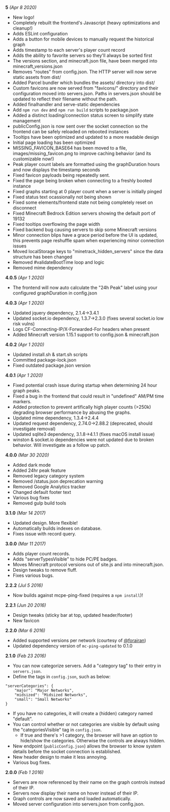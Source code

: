 **5** *(Apr 8 2020)*
- New logo!
- Completely rebuilt the frontend's Javascript (heavy optimizations and cleanup!)
- Adds ESLint configuration
- Adds a button for mobile devices to manually request the historical graph
- Adds timestamp to each server's player count record
- Adds the ability to favorite servers so they'll always be sorted first
- The versions section, and minecraft.json file, have been merged into minecraft_versions.json
- Removes "routes" from config.json. The HTTP server will now serve static assets from dist/
- Added Parcel bundler which bundles the assets/ directory into dist/ 
- Custom favicons are now served from "favicons/" directory and their configuration moved into servers.json. Paths in servers.json should be updated to reflect their filename without the path.
- Added finalhandler and serve-static dependencies
- Add ```npm run dev``` and ```npm run build``` scripts to package.json
- Added a distinct loading/connection status screen to simplify state management
- publicConfig.json is now sent over the socket connection so the frontend can be safely reloaded on rebooted instances
- Tooltips have been optimized and updated to a more readable design
- Initial page loading has been optimized
- MISSING_FAVICON_BASE64 has been moved to a file, images/missing_favicon.png to improve caching behavior (and its customizable now!)
- Peak player count labels are formatted using the graphDuration hours and now displays the timestamp seconds
- Fixed favicon payloads being repeatedly sent.
- Fixed the page being broken when connecting to a freshly booted instance
- Fixed graphs starting at 0 player count when a server is initially pinged
- Fixed status text ocassionally not being shown
- Fixed some elements/frontend state not being completely reset on disconnect
- Fixed Minecraft Bedrock Edition servers showing the default port of 19132
- Fixed tooltips overflowing the page width
- Fixed backend bug causing servers to skip some Minecraft versions
- Minor connection blips have a grace period before the UI is updated, this prevents page reshuffle spam when experiencing minor connection issues
- Moved localStorage keys to "minetrack_hidden_servers" since the data structure has been changed
- Removed #validateBootTime loop and logic
- Removed mime dependency

**4.0.5** *(Apr 1 2020)*
- The frontend will now auto calculate the "24h Peak" label using your configured graphDuration in config.json

**4.0.3** *(Apr 1 2020)*
- Updated jquery dependency, 2.1.4->3.4.1
- Updated socket.io dependency, 1.3.7->2.3.0 (fixes several socket.io low risk vulns)
- Logs CF-Connecting-IP/X-Forwarded-For headers when present
- Added Minecraft version 1.15.1 support to config.json & minecraft.json

**4.0.2** *(Apr 1 2020)*
- Updated install.sh & start.sh scripts
- Committed package-lock.json
- Fixed outdated package.json version

**4.0.1** *(Apr 1 2020)*
- Fixed potential crash issue during startup when determining 24 hour graph peaks.
- Fixed a bug in the frontend that could result in "undefined" AM/PM time markers.
- Added protection to prevent artifically high player counts (>250k) degrading browser performance by abusing the graphs.
- Updated mime dependency, 1.3.4->2.4.4
- Updated request dependency, 2.74.0->2.88.2 (deprecated, should investigate removal)
- Updated sqlite3 dependency, 3.1.8->4.1.1 (fixes macOS install issue)
- winston & socket.io dependencies were not updated due to broken behavior. Will investigate as a follow up patch.

**4.0.0** *(Mar 30 2020)*
- Added dark mode
- Added 24hr peak feature
- Removed legacy category system
- Removed /status.json deprecation warning
- Removed Google Analytics tracker
- Changed default footer text
- Various bug fixes
- Removed gulp build tools

**3.1.0** *(Mar 14 2017)*
- Updated design. More flexible!
- Automatically builds indexes on database.
- Fixes issue with record query.

**3.0.0** *(Mar 11 2017)*
- Adds player count records.
- Adds "serverTypesVisible" to hide PC/PE badges.
- Moves Minecraft protocol versions out of site.js and into minecraft.json.
- Design tweaks to remove fluff.
- Fixes various bugs.

**2.2.2** *(Jul 5 2016)*
- Now builds against mcpe-ping-fixed (requires a ```npm install```)!

**2.2.1** *(Jun 20 2016)*
- Design tweaks (sticky bar at top, updated header/footer)
- New favicon 

**2.2.0** *(Mar 6 2016)*
- Added supported versions per network (courtesy of [@forairan](https://github.com/forairan))
- Updated dependency version of ```mc-ping-updated``` to 0.1.0

**2.1.0** *(Feb 23 2016)*
- You can now categorize servers. Add a "category tag" to their entry in ```servers.json```.
- Define the tags in ```config.json```, such as below:

```
"serverCategories": {
	"major": "Major Networks",
	"midsized": "Midsized Networks",
	"small": "Small Networks"
}
```
- If you have no categories, it will create a (hidden) category named "default".
- You can control whether or not categories are visible by default using the "categoriesVisible" tag in ```config.json```. 
  - If true and there's >1 category, the browser will have an option to hide/show the categories. Otherwise the controls are always hidden.
- New endpoint (```publicConfig.json```) allows the browser to know system details before the socket connection is established.
- New header design to make it less annoying.
- Various bug fixes.

**2.0.0** *(Feb 1 2016)*
- Servers are now referenced by their name on the graph controls instead of their IP.
- Servers now display their name on hover instead of their IP.
- Graph controls are now saved and loaded automatically.
- Moved server configuration into servers.json from config.json.
